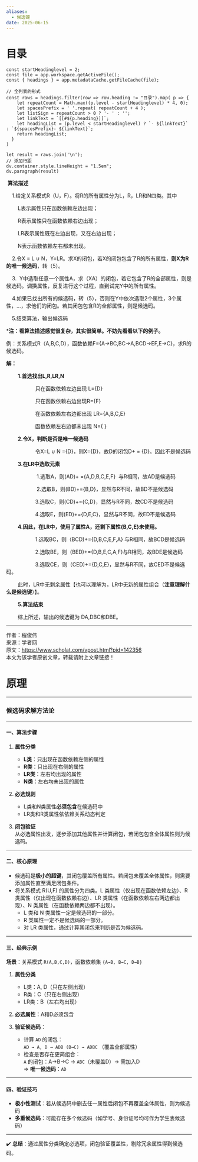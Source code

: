 ```yaml
---
aliases:
  - 候选键
date: 2025-06-15
---
```


# 目录

```dataviewjs
const startHeadinglevel = 2;
const file = app.workspace.getActiveFile();
const { headings } = app.metadataCache.getFileCache(file);
 
// 全列表的形式
const raws = headings.filter(row => row.heading != "目录").map( p => {
    let repeatCount = Math.max((p.level - startHeadinglevel) * 4, 0);
    let spacesPrefix = ' '.repeat( repeatCount + 4 );
    let listSign = repeatCount > 0 ? '- ' : '';
    let linkText = `[[#${p.heading}]]`;
    let headingList = (p.level < startHeadinglevel) ? `- ${linkText}` : `${spacesPrefix}- ${linkText}`;
    return headingList;
  }
)
 
let result = raws.join('\n');
// 添加行距
dv.container.style.lineHeight = "1.5em";
dv.paragraph(result)
```

 **算法描述**

    1.给定关系模式R（U，F）。将R的所有属性分为L，R，LR和N四类。其中

        L表示属性只在函数依赖左边出现；

        R表示属性只在函数依赖右边出现；

        LR表示属性既在左边出现，又在右边出现；

        N表示函数依赖左右都未出现。  

    2.令X = L ∪ N，Y=LR。求X的闭包，若X的闭包包含了R的所有属性，**则X为R的唯一候选码**，转（5）。  

    3.  Y中选取任意一个属性A，求（XA）的闭包，若它包含了R的全部属性，则是候选码。调换属性，反复进行这个过程，直到试完Y中的所有属性。

    4.如果已找出所有的候选码，转（5），否则在Y中依次选取2个属性，3个属性，...，求他们的闭包。若其闭包包含R的全部属性，则是候选码。  

    5.结束算法，输出候选码  

  

***注：看算法描述感觉很复杂，其实很简单。不妨先看看以下的例子。**

例：关系模式R（A,B,C,D），函数依赖F={A→BC,BC→A,BCD→EF,E→C}，求R的候选码。

  

**解：**

        **1.首选找出L,R,LR,N**

                    只在函数依赖左边出现 L={D}

                    只在函数依赖右边出现R={F}  

                    在函数依赖左右边都出现 LR={A,B,C,E}  

                    函数依赖左右边都未出现 N={ }  

        **2.令X，判断是否是唯一候选码**  

                    令X=L ∪ N ={D}，则X={D}，故D的闭包D+ = {D}。因此不是候选码  

        **3.在LR中选取元素**  

                     1.选取A，则(AD)+ ={A,D,B,C,E,F}  与R相同，故AD是候选码  

                     2.选取B，则(BD)+={B,D}，显然与R不同，故BD不是候选码  

                    3.选取C，则(CD)+={C,D}，显然与R不同，故CD不是候选码  

                    4.选取E，则(ED)+={D,E,C}，显然与R不同，故ED不是候选码  

        **4.因此，在LR中，使用了属性A，还剩下属性{B,C,E}未使用。**  

                    1.选取BC，则（BCD)+={D,B,C,E,F,A} 与R相同，故BCD是候选码  

                    2.选取BE，则（BED)+={D,B,E,C,A,F}与R相同，故BDE是候选码  

                    3.选取CE，则（CED)+={D,C,E}，显然与R不同，故CED不是候选码。  

        此时，LR中无剩余属性【也可以理解为，LR中无新的属性组合（**注意理解什么是候选键**）】。  

        **5.算法结束**  

        综上所述，输出的候选键为 DA,DBC和DBE。

  
------------------------------------  
作者：程俊伟  
来源：学者网  
原文：https://www.scholat.com/vpost.html?pid=142356  
本文为该学者原创文章，转载请附上文章链接！

# 原理



---

### **候选码求解方法论**

---

#### **一、算法步骤**
1. **属性分类**  
   - **L类**：只出现在函数依赖左侧的属性  
   - **R类**：只出现在右侧的属性  
   - **LR类**：左右均出现的属性  
   - **N类**：左右均未出现的属性  

2. **必选规则**  
   - L类和N类属性**必须包含**在候选码中  
   - LR类和R类属性依依赖关系动态判定  

3. **闭包验证**  
   从必选属性出发，逐步添加其他属性并计算闭包，若闭包包含全体属性则为候选码。

---

#### **二、核心原理**  

- 候选码是**极小的超键**，其闭包覆盖所有属性。若闭包未覆盖全体属性，则需要添加属性直至满足闭包条件。
- 将关系模式 R(U,F) 的属性分为四类。L 类属性（仅出现在函数依赖左边）、R 类属性（仅出现在函数依赖右边）、LR 类属性（在函数依赖左右两边都出现）、N 类属性（在函数依赖两边都不出现）。
	- L 类和 N 类属性一定是候选码的一部分。
	- R 类属性一定不是候选码的一部分。
	- 对 LR 类属性，通过计算其闭包来判断是否为候选码。

---

#### **三、经典示例**
**场景**：关系模式 `R(A,B,C,D)`，函数依赖集 `{A→B, B→C, D→B}`  

1. **属性分类**  
   - L类：A, D（只在左侧出现）  
   - R类：C（只在右侧出现）  
   - LR类：B（左右均出现）  

2. **必选属性**：A和D必须包含  

3. **验证候选码**：
   - 计算 `AD` 的闭包：  
     `AD → A, D → ADB (B→C) → ADBC` （覆盖全部属性）  
   - 检查是否存在更简组合：  
     `A` 的闭包：A→B→C → `ABC`（未覆盖D）→ 需加入D  
   ⇒ **唯一候选码**：`AD`  

---

#### **四、验证技巧**  
- **极小性测试**：若从候选码中删去任一属性后闭包不再覆盖全体属性，则为候选码  
- **多重候选码**：可能存在多个候选码（如学号、身份证号均可作为学生表候选码）  

--- 

✔️ **总结**：通过属性分类确定必选项，闭包验证覆盖性，剔除冗余属性得到候选码。